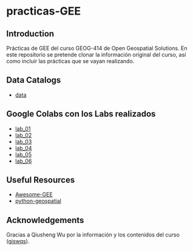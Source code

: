 # practicas-GEE

## Introduction

Prácticas de GEE del curso GEOG-414 de Open Geospatial Solutions.
En este repositorio se pretende clonar la información original del curso, así como incluir las prácticas que se vayan realizando. 

## Data Catalogs

- [data](https://github.com/opengeos/geospatial-data-catalogs)

## Google Colabs con los Labs realizados

- [lab_01](https://colab.research.google.com/drive/1B-hfgP4rL4f9OPN7IXvX_rfDlrIjyaZ0?usp=drive_link)
- [lab_02](https://colab.research.google.com/drive/1w68zCcCR3cOPEaEder0DcrcHTiap0cnh?usp=drive_link)
- [lab_03](https://colab.research.google.com/drive/1ju8JxzQV6bLq2j2l2k0OyS2GJc8sBV1I?usp=drive_link)
- [lab_04](https://colab.research.google.com/drive/1yvHv_k2cMLwXof6DOHwfbHvINvXQhh_C?usp=sharing)
- [lab_05](https://colab.research.google.com/drive/1IUINreaBC-3V6CUzNvzvqxGkmfB15QUx?usp=sharing)
- [lab_06](https://colab.research.google.com/drive/1KGQiODOV9ltE_iWvYju96MVWov1Vptbq?usp=sharing)

## Useful Resources

- [Awesome-GEE](https://github.com/opengeos/Awesome-GEE)
- [python-geospatial](https://github.com/opengeos/python-geospatial)
  
## Acknowledgements
Gracias a Qiusheng Wu por la información y los contenidos del curso ([giswqs](https://github.com/giswqs)).
